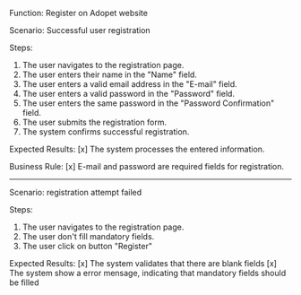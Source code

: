 Function: Register on Adopet website

Scenario: Successful user registration

Steps:
1. The user navigates to the registration page.
2. The user enters their name in the "Name" field.
3. The user enters a valid email address in the "E-mail" field.
4. The user enters a valid password in the "Password" field.
5. The user enters the same password in the "Password Confirmation" field.
6. The user submits the registration form.
7. The system confirms successful registration.

Expected Results:
[x] The system processes the entered information.

Business Rule:
[x] E-mail and password are required fields for registration.

***

Scenario: registration attempt failed

Steps:
1. The user navigates to the registration page.
2. The user don't fill mandatory fields. 
3. The user click on button "Register"

Expected Results:
[x] The system validates that there are blank fields
[x] The system show a error mensage, indicating that mandatory fields should be filled
